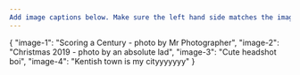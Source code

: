 ```yaml
---
Add image captions below. Make sure the left hand side matches the image file name, and right side is the paired caption. If quotation marks or commas are wrong the site will break D:
---
```

{
    "image-1": "Scoring a Century - photo by Mr Photographer",
    "image-2": "Christmas 2019 - photo by an absolute lad",
    "image-3": "Cute headshot boi",
    "image-4": "Kentish town is my cityyyyyyy"
}